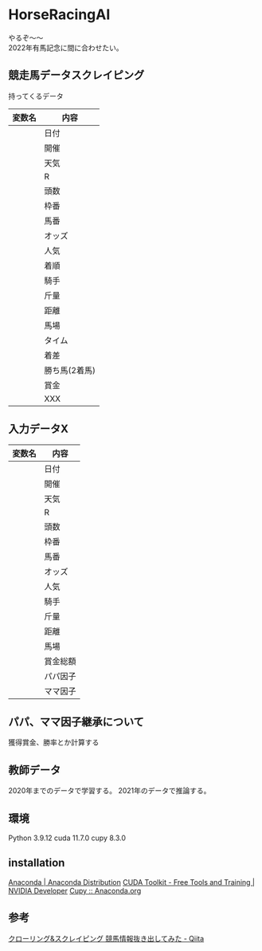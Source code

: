 # HorseRacingAI

やるぞ～～  
2022年有馬記念に間に合わせたい。

## 競走馬データスクレイピング
持ってくるデータ

| 変数名 |  内容  |
| ---- | ---- |
|    |日付	|
|    |開催	|
|    |天気|
|    |R|
|    |頭数|
|    |枠番|
|    |馬番|
|    |オッズ|
|    |人気|
|    |着順|
|    |騎手|
|    |斤量|
|    |距離|
|    |馬場|
|    |タイム|
|    |着差|
|    |勝ち馬(2着馬)|
|    |賞金|
||XXX|

## 入力データX
| 変数名 |  内容  |
| ---- | ---- |
|    |日付	|
|    |開催	|
|    |天気|
|    |R|
|    |頭数|
|    |枠番|
|    |馬番|
|    |オッズ|
|    |人気|
|    |騎手|
|    |斤量|
|    |距離|
|    |馬場|
|    |賞金総額|
||パパ因子|
||ママ因子|

## パパ、ママ因子継承について
獲得賞金、勝率とか計算する

## 教師データ
2020年までのデータで学習する。
2021年のデータで推論する。

## 環境
Python 3.9.12
cuda 11.7.0
cupy 8.3.0

## installation
[Anaconda | Anaconda Distribution](https://www.anaconda.com/products/distribution)
[CUDA Toolkit - Free Tools and Training | NVIDIA Developer](https://developer.nvidia.com/cuda-toolkit)
[Cupy :: Anaconda.org](https://anaconda.org/anaconda/cupy)


## 参考
[クローリング&スクレイピング 競馬情報抜き出してみた - Qiita](https://qiita.com/penguinz222/items/6a30d026ede2e822e245)
